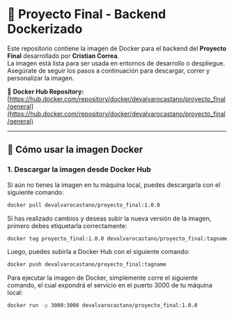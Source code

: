 # 🚀 Proyecto Final - Backend Dockerizado

Este repositorio contiene la imagen de Docker para el backend del **Proyecto Final** desarrollado por **Cristian Correa**.  
La imagen está lista para ser usada en entornos de desarrollo o despliegue. Asegúrate de seguir los pasos a continuación para descargar, correr y personalizar la imagen.

🔗 **Docker Hub Repository:**  
[https://hub.docker.com/repository/docker/devalvarocastano/proyecto_final/general](https://hub.docker.com/repository/docker/devalvarocastano/proyecto_final/general)

---

## 🔧 Cómo usar la imagen Docker

### 1. Descargar la imagen desde Docker Hub

Si aún no tienes la imagen en tu máquina local, puedes descargarla con el siguiente comando:

```bash
docker pull devalvarocastano/proyecto_final:1.0.0
```

Si has realizado cambios y deseas subir la nueva versión de la imagen, primero debes etiquetarla correctamente:

```bash
docker tag proyecto_final:1.0.0 devalvarocastano/proyecto_final:tagname
```

Luego, puedes subirla a Docker Hub con el siguiente comando:

```bash
docker push devalvarocastano/proyecto_final:tagname
```

Para ejecutar la imagen de Docker, simplemente corre el siguiente comando, el cual expondrá el servicio en el puerto 3000 de tu máquina local:

```bash
docker run -p 3000:3000 devalvarocastano/proyecto_final:1.0.0
```

